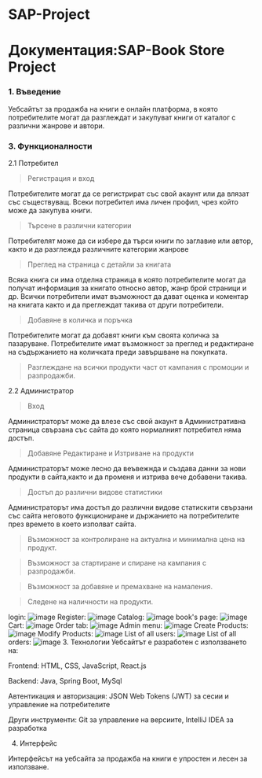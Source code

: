 # SAP-Project
<h1>Документация:SAP-Book Store Project</h1>
<h3>1. Въведение</h3>

Уебсайтът за продажба на книги е онлайн платформа, в която потребителите могат да разглеждат и закупуват книги от каталог с различни жанрове и автори.


<h3>3. Функционалности</h3>
2.1 Потребител

> Регистрация и вход

Потребителите могат да се регистрират със свой акаунт или да влязат със съществуващ.
Всеки потребител има личен профил, чрез който може да закупува книги.

> Търсене в различни категории

Потребителят може да си избере да търси книги по заглавие или автор, както и да разглежда различните категории жанрове

> Преглед на страница с детайли за книгата

Всяка книга си има отделна страница в която потребителите могат да получат информация за книгато относно автор, жанр брой страници и др.
Всички потребители имат възможност да дават оценка и коментар на книгата както и да преглеждат такива от други потребители.

> Добавяне в количка и поръчка

Потребителите могат да добавят книги към своята количка за пазаруване.
Потребителите имат възможност за преглед и редактиране на съдържанието на количката преди завършване на покупката.

> Разглеждане на всички продукти част от кампания с промоции и разпродажби.


   
2.2 Администратор
> Вход

Администраторът може да влезе със свой акаунт в Административна страница свързана със сайта до която нормалният потребител няма достъп.

> Добавяне Редактиране и Изтриване на продукти

Администраторът може лесно да веъвежнда и създава данни за нови продукти в сайта,както и да променя и изтрива вече добавени такива.

> Достъп до различни видове статистики

Администраторът има достъп до различни видове статискити свързани със сайта неговото функциониране и държанието на потребителите през времето в което изполват сайта.

> Възможност за контролиране на актуална и минимална цена на продукт.

> Възможност за стартиране и спиране на кампания с разпродажби.

> Възможност за добавяне и премахване на намаления.

> Следене на наличности на продукти.

login:
![image](https://github.com/radatanasov210/SAP-Project/assets/115942521/accd3fba-2f5e-44db-bdf8-9a4317d2dec8)
Register:
![image](https://github.com/radatanasov210/SAP-Project/assets/115942521/423bd153-63ea-4e58-b4e2-952af7765d1c)
Catalog:
![image](https://github.com/radatanasov210/SAP-Project/assets/115942521/e1871215-291a-4180-83dc-573971d8bc7b)
book's page:
![image](https://github.com/radatanasov210/SAP-Project/assets/115942521/2cda26e3-fd8e-4dba-9a2b-4cc5078607f4)
Cart:
![image](https://github.com/radatanasov210/SAP-Project/assets/115942521/6f67f107-5743-4888-af6d-6a323cecf3bd)
Order tab:
![image](https://github.com/radatanasov210/SAP-Project/assets/115942521/27b0834a-86f4-4bc0-8d56-77f74d528cb8)
Admin menu:
![image](https://github.com/radatanasov210/SAP-Project/assets/115942521/c1bddb06-06fb-4885-b6d9-b86933d7248c)
Create Products:
![image](https://github.com/radatanasov210/SAP-Project/assets/115942521/66cf3540-18a8-4859-a9a4-ca52240e5e01)
Modify Products:
![image](https://github.com/radatanasov210/SAP-Project/assets/115942521/dfab9b11-9f3f-4156-bc1a-56aace6df015)
List of all users:
![image](https://github.com/radatanasov210/SAP-Project/assets/115942521/53ceed6a-4979-412d-82e0-42875a49eabc)
List of all orders:
![image](https://github.com/radatanasov210/SAP-Project/assets/115942521/3a829a0c-4439-4301-b77f-9bf0bdc2dea7)
3. Технологии
Уебсайтът е разработен с използването на:

Frontend: HTML, CSS, JavaScript, React.js

Backend: Java, Spring Boot, MySql

Автентикация и авторизация: JSON Web Tokens (JWT) за сесии и управление на потребителите

Други инструменти: Git за управление на версиите, IntelliJ IDEA за разработка



4. Интерфейс
   
Интерфейсът на уебсайта за продажба на книги е упростен и лесен за използване.
